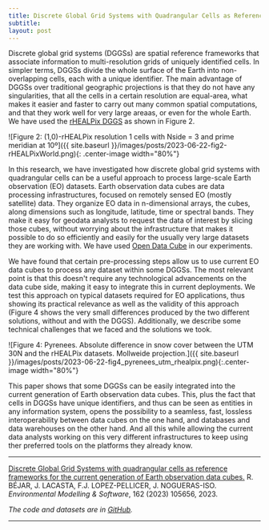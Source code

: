 ```yaml
---
title: Discrete Global Grid Systems with Quadrangular Cells as Reference Frameworks for the Current Generation of Earth Observation Data Cubes
subtitle:
layout: post
---
```


Discrete global grid systems (DGGSs) are spatial reference frameworks that associate information to multi-resolution grids of uniquely identified cells. In simpler terms, DGGSs divide the whole surface of the Earth into non-overlapping cells, each with a unique identifier. The main advantage of DGGSs over traditional geographic projections is that they do not have any singularities, that all the cells in a certain resolution are equal-area, what makes it easier and faster to carry out many common spatial computations, and that they work well for very large areaas, or even for the whole Earth. We have used the [rHEALPix DGGS](https://iopscience.iop.org/article/10.1088/1755-1315/34/1/012012) as shown in Figure 2.

![Figure 2: (1,0)-rHEALPix resolution 1 cells with Nside = 3 and prime meridian at 10º]({{ site.baseurl }}/images/posts/2023-06-22-fig2-rHEALPixWorld.png){: .center-image width="80%"}

In this research, we have investigated how discrete global grid systems with quadrangular cells can be a useful approach to process large-scale Earth observation (EO) datasets. Earth observation data cubes are data processing infrastructures, focused on remotely sensed EO (mostly satellite) data. They organize EO data in n-dimensional arrays, the cubes, along dimensions such as longitude, latitude, time or spectral bands. They make it easy for geodata analysts to request the data of interest by slicing those cubes, without worrying about the infrastructure that makes it possible to do so efficiently and easily for the usually very large datasets they are working with. We have used [Open Data Cube](https://www.opendatacube.org) in our experiments.

We have found that certain pre-processing steps allow us to use current EO data cubes to process any dataset within some DGGSs. The most relevant point is that this doesn't require any technological advancements on the data cube side, making it easy to integrate this in current deployments. We test this approach on typical datasets required for EO applications, thus showing its practical relevance as well as the validity of this approach (Figure 4 shows the very small differences produced by the two different solutions, without and with the DGGS). Additionally, we describe some technical challenges that we faced and the solutions we took.

![Figure 4: Pyrenees. Absolute difference in snow cover between the UTM 30N and the rHEALPix datasets. Mollweide projection.]({{ site.baseurl }}/images/posts/2023-06-22-fig4_pyrenees_utm_rhealpix.png){:.center-image width="80%"}

This paper shows that some DGGSs can be easily integrated into the current generation of Earth observation data cubes. This, plus the fact that cells in DGGSs have unique identifiers, and thus can be seen as entities in any information system, opens the possibility to a seamless, fast, lossless interoperability between data cubes on the one hand, and databases and data warehouses on the other hand. And all this while allowing the current data analysts working on this very different infrastructures to keep using ther preferred tools on the platforms they already know. 

---
[Discrete Global Grid Systems with quadrangular cells as reference frameworks for the current generation of Earth observation data cubes.](https://doi.org/10.1016/j.envsoft.2023.105656) R. BÉJAR, J. LACASTA, F.J. LOPEZ-PELLICER, J. NOGUERAS-ISO. *Environmental Modelling & Software*, 162 (2023) 105656, 2023.


*The code and datasets are in [GitHub](https://github.com/IAAA-Lab/rhealpix-opendatacube-docker).*

---
